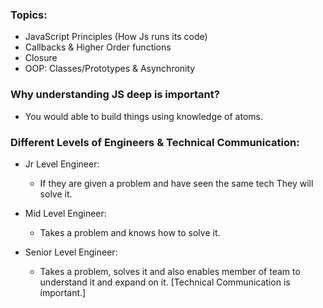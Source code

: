   ### Topics:
  - JavaScript Principles (How Js runs its code)
  - Callbacks & Higher Order functions
  - Closure
  - OOP: Classes/Prototypes & Asynchronity
  
  
  ### Why understanding JS deep is important?
  - You would able to build things using knowledge of atoms. 
  
  
  ### Different Levels of Engineers & Technical Communication:
  - Jr Level Engineer: 
    - If they are given a problem and have seen the same tech
    They will solve it.
    
  - Mid Level Engineer:
    - Takes a problem and knows how to solve it.
   
  - Senior Level Engineer:
    - Takes a problem, solves it and also enables member of team to understand it and expand on it. [Technical Communication is important.]  
